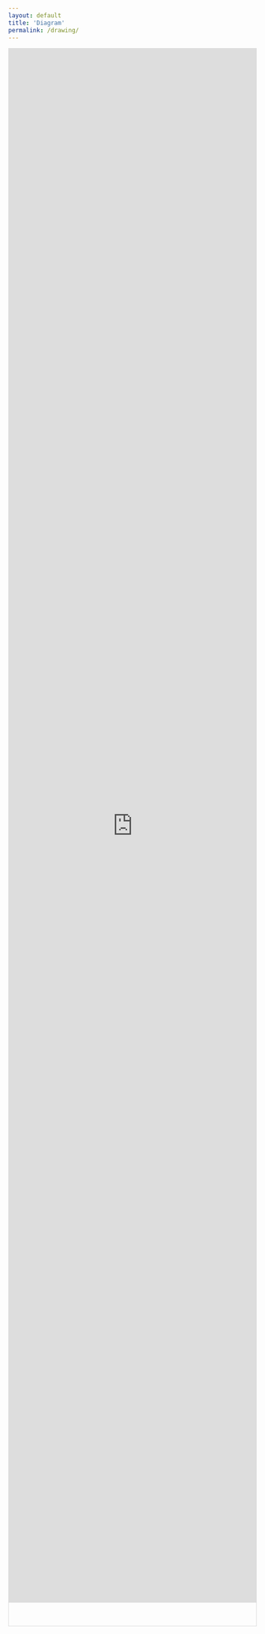 ```yaml
---
layout: default
title: 'Diagram'
permalink: /drawing/
---
```


<div class="embed-responsive" style="height: 80vh; border: 1px solid #ddd;">
  <iframe frameborder="0" style="width:100%;height:3153px;" src="https://viewer.diagrams.net/?tags=%7B%7D&lightbox=1&highlight=0000ff&edit=_blank&layers=1&nav=1&dark=auto#R%3Cmxfile%3E%3Cdiagram%20name%3D%22minimax%22%20id%3D%22vs1GhR-_ip2pWbqO1wrm%22%3E5Vxdd5s4EP01PDYHIb70CLbT7m66u2ezbZJ92UNsbNNi5INJYu%2BvX0lINhg5lh2jQNs8FAYZmzujmbkzEgYcLNYf82g5%2F4wncWpY5mRtwKFhWRYAgPxHJZtSggAsBbM8mZQisBPcJv%2FFXGhy6VMyiVe1gQXGaZEs68IxzrJ4XNRkUZ7jl%2FqwKU7r37qMZnFDcDuO0qb0LpkU81LqW95O%2FilOZnPxzcBF5ZVFJAbzJ1nNowl%2BqYjgyICDHOOiPFqsB3FKwRO4lJ%2B7PnB1%2B8PyOCtUPgCnN%2Ffp9Ns9%2FGcVfTbv%2Fn749PvDB36X5yh94g9sjHwjGBnB0Bh5RhgaPjRGjhESSUAlPjm45g9UbARKL%2FOkiG%2BX0ZievxBLMGC4KnL8fQsaedzwOc6LhEAbpMksI7IC03HN5xA%2FigyP1xURf66PMV7ERb4hQ4SZcYi5jQHb5YKXnco8k992XlWXazrcVridzLY330FJDjiaJyBrHUQWUBzJAfKMkWv4QwNdU4gD2whBy8i%2BagPqcEOnhrdnWg24Ldtrwu0CtyW0oQRtYrUEW2a%2BPqI4E7QDn%2BHvGGhk%2BGGKZ0xItGBx4%2Fa9M1WgCLZ1Ktg2rGHt%2BA2ogSeB2rFbQtqWIu1fMwh9wzeZx%2FgBkLZA06r1Qu00oP7thqKIiLMovXJAER0hinSIOganCIQcTui6TTgtRyOcrsRyic8dGMhnJhwYIYlsYYnxRdxyW9A6Xt0nWM1wBxxTI7ReE9p9xMZP%2BXNM7wEYVFFeBDQ9I4IMZ2RMGGcTIXlM8fg7Fa2T4p6cm1cOP3vgNyCA5pvKJXpKr5nkJMdP2YR9lXmyDlb4KR%2FHxwMN%2Bf2z%2BLX7caTjSS29bGo0j9OoSJ7r2aZMP%2ByjBKBoUxmwxElWrBrq297%2FfI36P41GbUWNOj3XKPppNOooatTtuUYFR65FNJIehEZoswPXCM1mLtZuMDudTSC3Fs0ARFCSKdgawxk4SIspniWvcBjChMg5THJNjzsOrCOm%2FPsBK2fFhA2EHqcRyH2MivGc5WDkzGRk2aapbsfQ9ero2pL01tWKrYwDewayWSJL0PQZmiyjRQFLfX1W1HGoYfuD3Zg%2B1CD2yBrwnAb8LpRVfKzW8JcxY5v6CuIcSkUE%2FvPNzWf6NdR3IIo7IW%2BEMqNAoqp27R2eirioPGzqCqjWfEydnAM06XETxOxp8e8szuKcBHCcrVgwHNBg2DFwoQK6MnNuD10JW75kuggqyWIlP7znGeEuWWTXzkoXhRaO5otAlQKAvnMAICHqkqq0Q7Makj3wqkg%2FqtJAVKFFwcmzG3PIEQmIppAgYdHyAFyHmx54NHKUxb4y6SSXApbNoyEtsbbrwLxT0T%2Fuv4Dv6%2FRfErpLsCPg%2BmXbxaTNrbLFhVjBmnAjNOgarNB2j%2BKqNYO3JJyzb3FBELWjccFXjQuo53HBOkh4a3GhWS3vFiXbI7yO9%2B6zRcJ3Lzlb6kU384pwisN1tw%2FmlQnOnjSqc8ZUnTOg73NGwrffTbdn11SV9Wqp6hX2Xa8SHt%2BeXlsplCsrVbWbJUJmf5UqKRa8j1L1eGFPUbFW771wy3WKbnnh7RLIo3rtu1o7s6JAy3xVDq5m3%2FUqq4hsixxs2Q0tirP6h%2B%2FyYsnZK8XaW3AqGJ9oP5hWk2pAUZCqUg0oHubyXENW8diWjXzWiBhK2moS%2BBHtIfvumagrzo2tKSij7tV7PrKOmyeBvDV2B2X9d4c1HkLWFA4JvsOoiG5wNInzzsFZr5fKWmjA08mWYbMK8Ve8jKPiNlosUwIgbZZ5bCVv6ReGEuPtGMh7fUpoNovSFtRqtD9MSUIo43h0RYrhFfY9vMIu1ST0KBeqFpxg36kOPLD03qcdIeoRPbq4i0oGBjo3eLeXMu1Hb7GIuRpukCzctLdpRL6CIBiyZpzH1tk7utfPbbV8boiRpUVai95QttD%2B%2BBaRjsMqTY%2F04ipr3jd7xz3DVZYRacZVxklJpumwBJP14TknLS1YpJzdxtWG7938glpXnLeZjAhlHE9GVJeew76vPbdbXgfQReW6qsrte7fEliwH%2BNGVq9oxEdGiv8qVFABosWpAE7Mtjegae7DrBVfJjkdLPJiecqstodqScisyAsvwbdlbFfQmalu1X5JXaC232gf47x7iCqspOwa0A2pAS5mG4%2BpEWkaMy%2F1Po0pGLNtcojNHfjPSUu6hF%2Bkuta%2FfFGmFMo7vt1XeQt33PdS21iZ2N5SrupXC7vtWCltWNaguJ2cvkLiU%2Fzs5YYKC6gtXB0AzqiCt4btXG9BVV26ImXGcN%2FTdmzlaGb8u%2FUFVh2X1nfc5Wkm9Lv1Zyns0%2Bq4%2BCW3vv%2FpU1zPaPZp9XzP8PHJmv9pfsy9f7nPzbpKHshct7mtvNY%2BW9HCxntF3aV5lcfGC8%2B8r6yoZ44zAHK2W5Ssup8maYh9OkzQd4BTn7AZwNKR%2F24yicsVk%2F8gVcudJQrRUueaELnAhuca%2Fz%2FqFfNuteFklqFx4nF3XvxANAzfw9z4qfYJZih%2FjvYF3e7ensk9cdoEMaBuwRP0CyF4K2UyAhOwtCZDUBBQmcM9MgHuVo9qPlss0GbMt%2BHvD7%2F%2BYTlds5hN6Ytr7tvSwvUzpS%2Fn7902IeCdkeTI7ujIvlExvF5mIF17Kyo%2FoyoWy19m94oPeZE7NLcDUOd7yU5wXczzDWZSOdtI9t70bc4NpoZZp%2BltcFBv%2BHt7oqcBENC8WqSQmmG4tKpRos%2FPh2qhs1xxuqmd%2FxnlCAIhzLpym%2BCXIkgW3jtdnfzWevOZmq%2FHktbl4uXByQJXkdPeG3zKW7N6TDEf%2FAw%3D%3D%3C%2Fdiagram%3E%3Cdiagram%20id%3D%22wvm0gpaCjQfFU5b3X-3T%22%20name%3D%22%E7%AC%AC%202%20%E9%A1%B5%22%3E7Zttb6M4EIB%2FDdLehzsB5i0fm6TtntS9qzZdVbovJwfcBNVg1jhv9%2BtvDIbEcdqkve6lW1ArNQyDx56Zx2Ps1EKjbH3NcTH%2FwhJCLddO1hYaW67rBH4If6RkoyRu6NWSGU8TJdsKJuk%2FRAltJV2kCSk1RcEYFWmhC2OW5yQWmgxzzla62gOjutUCz4ghmMSYmtL7NBHzWhq54Vb%2BmaSzeWPZCQb1nQw3ymok5RwnbLUjQpeWG1guWmMLDS0p03%2FRiDMmjqo1ytl6RKj0fuPX2u7V6xtox85JLt6oTXuCvn27Wdqfv7v3v%2Bd%2FrPL7v0a%2FhspFS0wXyu93HKc54cp1YtPEA7xYyI%2BLjN6kD4SCEvSgIDzNiAB9NKZKfLuVDVfzVJBJgWP56ApSFWSQMaK2gcYOXCecFXeYz4gcql0pUIqLMp1WtqWEk3jBy3RJvpKyzlQpZQsh7Y3aDJTCgnEBklLIcUghwaVYkRI%2BDnOyukwgy5pRheDB4PtCxnpI2hutyEIXO%2FfplO08vVVyR3tKTzSwJFykkN9PPAoDXJJEe9bWFDhb5ImhEY7hk%2FJJ4FeNVgEFY2T9ZDY5p2Cwn1DXhEFY%2BQauVcuuQk7NMQ1wqy2vjq9k8x1WowipeULNEbO25RflOOiqNH9jKhyDignOCtpT0VNxChVg8UNi4RpYXBNIWCwY%2F7S8ufkChu%2BufukZ6Rk5yoh3AiMh%2BgkZQQYjX8kK86SnoqfiKBVBFH3MyuEZVPxZiDQDN%2FdLqh6M42BEHxUM3wCDMlY8x8QVx5kEIsHlnCQqswsGKUj45RIcX6r8NLIdMpU9QhJTxqtW0bD6gTuty2TXh41TPft%2FXTXbWoSD5t1SWxEcCLETDt53iAMjxJY%2FJODUTW3GkT6nbPZ3KUhRWv7YiD54Xxjxy1k1Lz6klO6JME1nOVzGJK%2FnxmZCuFA3sjRJZNsHJ82TYv5MMr%2FB2vAA3OhA5JuMea%2BBD43ASxZde4pFPP9UcJYVohq1a1%2Bbb037QZsyIVim1Q8oOXqtaOoCGrc1oJ3vVX1Tc3t9RfLkQm7VyuYpix%2Fb8EsbzwMPfWULHpPnHKDiI5pJ6EnF%2FzqFcEKxgKKt9e9QWrzERmMJPIQ3O%2B1Vc235uta2vb%2BVrezMfsjRpj9HXZ%2BaxkZK171%2BmU8rElq3np2fyOAnzZM0JuVZWNHqrby4xQKmV2lO9gb9eJycU3Gye5yQp%2BMUhZ3HaXCgHFW7d%2FCOYcdM7m%2BLFN5nOl2J3M6jg1Cgv2p5qOvoRLaBzrl5OX81cvtqdDpSe%2Bekg0HnkTKPWCHn4yrccru821UIdR4Zz3M1ZJDvdx4Z8%2Fj1nKycvwKhvgKdjpN%2B3Oo5nd9eiMyT2hlkeAGijOC8OhGxcbLEucCzA3sOLRrO4UzXaTlLGenz3vH38j54%2FT7A6UYGnd9siMwDX8rK8rcpjh%2Frb0NAc8MKKFJ0eqnndZ5Rf2%2Bp5%2Fv9hoN5LLwoEizkobyd1d%2F17%2BSSz%2BtL3%2BlY6VUpsPtNB%2FMonrJZ1UiAs%2Frw2yZLbNLVL%2FZ%2BgozfX4eFbvTjF3uh%2F3oj7xarSvfI%2F0A1vdj%2B%2Bxm6%2FBc%3D%3C%2Fdiagram%3E%3C%2Fmxfile%3E">
</iframe>
</div>
